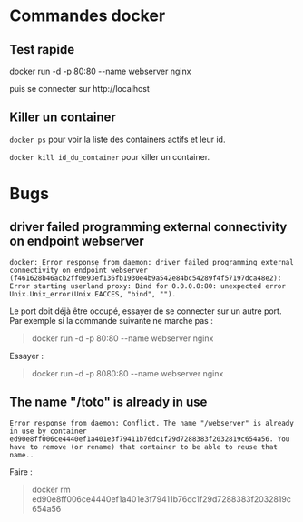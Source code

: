 

# Commandes docker

## Test rapide 

docker run -d -p 80:80 --name webserver nginx

puis se connecter sur http://localhost 

## Killer un container

`docker ps` pour voir la liste des containers actifs et leur id.

`docker kill id_du_container` pour killer un container.




# Bugs

## driver failed programming external connectivity on endpoint webserver

```
docker: Error response from daemon: driver failed programming external connectivity on endpoint webserver (f461628b46acb2ff0e93ef136fb1930e4b9a542e84bc54289f4f57197dca48e2): Error starting userland proxy: Bind for 0.0.0.0:80: unexpected error Unix.Unix_error(Unix.EACCES, "bind", "").
```

Le port doit déjà être occupé, essayer de se connecter sur un autre port.
Par exemple si la commande suivante ne marche pas :

> docker run -d -p 80:80 --name webserver nginx

Essayer :

> docker run -d -p 8080:80 --name webserver nginx

## The name "/toto" is already in use

```
Error response from daemon: Conflict. The name "/webserver" is already in use by container ed90e8ff006ce4440ef1a401e3f79411b76dc1f29d7288383f2032819c654a56. You have to remove (or rename) that container to be able to reuse that name..
```

Faire :

> docker rm ed90e8ff006ce4440ef1a401e3f79411b76dc1f29d7288383f2032819c654a56







